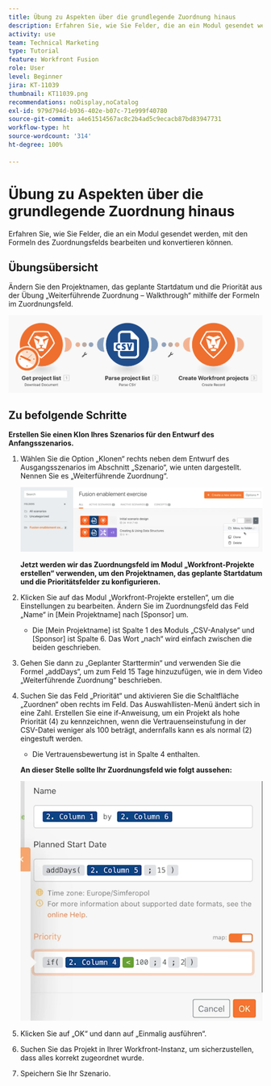 ```yaml
---
title: Übung zu Aspekten über die grundlegende Zuordnung hinaus
description: Erfahren Sie, wie Sie Felder, die an ein Modul gesendet werden, mit den Formeln des Zuordnungsfelds bearbeiten und konvertieren können.
activity: use
team: Technical Marketing
type: Tutorial
feature: Workfront Fusion
role: User
level: Beginner
jira: KT-11039
thumbnail: KT11039.png
recommendations: noDisplay,noCatalog
exl-id: 979d794d-b936-402e-b07c-71e999f40780
source-git-commit: a4e61514567ac8c2b4ad5c9ecacb87bd83947731
workflow-type: ht
source-wordcount: '314'
ht-degree: 100%

---
```


# Übung zu Aspekten über die grundlegende Zuordnung hinaus

Erfahren Sie, wie Sie Felder, die an ein Modul gesendet werden, mit den Formeln des Zuordnungsfelds bearbeiten und konvertieren können.

## Übungsübersicht

Ändern Sie den Projektnamen, das geplante Startdatum und die Priorität aus der Übung „Weiterführende Zuordnung – Walkthrough“ mithilfe der Formeln im Zuordnungsfeld.

![Weiterführende Zuordnung Bild 1](../12-exercises/assets/beyond-basic-mapping-walkthrough-1.png)

## Zu befolgende Schritte

**Erstellen Sie einen Klon Ihres Szenarios für den Entwurf des Anfangsszenarios.**

1. Wählen Sie die Option „Klonen“ rechts neben dem Entwurf des Ausgangsszenarios im Abschnitt „Szenario“, wie unten dargestellt. Nennen Sie es „Weiterführende Zuordnung“.

   ![Weiterführende Zuordnung Bild 2](../12-exercises/assets/beyond-basic-mapping-walkthrough-2.png)

   **Jetzt werden wir das Zuordnungsfeld im Modul „Workfront-Projekte erstellen“ verwenden, um den Projektnamen, das geplante Startdatum und die Prioritätsfelder zu konfigurieren.**

1. Klicken Sie auf das Modul „Workfront-Projekte erstellen“, um die Einstellungen zu bearbeiten. Ändern Sie im Zuordnungsfeld das Feld „Name“ in [Mein Projektname] nach [Sponsor] um.

   + Die [Mein Projektname] ist Spalte 1 des Moduls „CSV-Analyse“ und [Sponsor] ist Spalte 6. Das Wort „nach“ wird einfach zwischen die beiden geschrieben.

1. Gehen Sie dann zu „Geplanter Starttermin“ und verwenden Sie die Formel „addDays“, um zum Feld 15 Tage hinzuzufügen, wie in dem Video „Weiterführende Zuordnung“ beschrieben.
1. Suchen Sie das Feld „Priorität“ und aktivieren Sie die Schaltfläche „Zuordnen“ oben rechts im Feld. Das Auswahllisten-Menü ändert sich in eine Zahl. Erstellen Sie eine if-Anweisung, um ein Projekt als hohe Priorität (4) zu kennzeichnen, wenn die Vertrauenseinstufung in der CSV-Datei weniger als 100 beträgt, andernfalls kann es als normal (2) eingestuft werden.

   + Die Vertrauensbewertung ist in Spalte 4 enthalten.

   **An dieser Stelle sollte Ihr Zuordnungsfeld wie folgt aussehen:**

   ![Weiterführende Zuordnung Bild 3](../12-exercises/assets/beyond-basic-mapping-walkthrough-3.png)

1. Klicken Sie auf „OK“ und dann auf „Einmalig ausführen“.
1. Suchen Sie das Projekt in Ihrer Workfront-Instanz, um sicherzustellen, dass alles korrekt zugeordnet wurde.
1. Speichern Sie Ihr Szenario.
